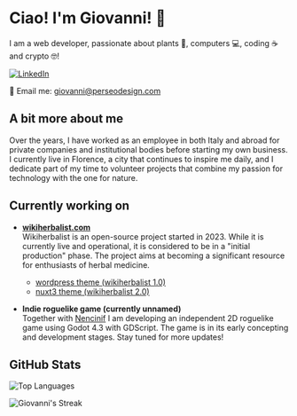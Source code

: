 # Ciao! I'm Giovanni! 👋

I am a web developer, passionate about plants 🌱, computers 💻, coding ☕ and crypto 🤓!

[![LinkedIn](https://img.shields.io/badge/LinkedIn-blue?style=for-the-badge&logo=linkedin)](https://www.linkedin.com/in/giovannimanetti/)

📧 Email me: [giovanni@perseodesign.com](mailto:giovanni@perseodesign.com)

## A bit more about me

Over the years, I have worked as an employee in both Italy and abroad for private companies and institutional bodies before starting my own business. I currently live in Florence, a city that continues to inspire me daily, and I dedicate part of my time to volunteer projects that combine my passion for technology with the one for nature.

## Currently working on

- **[wikiherbalist.com](https://wikiherbalist.com)**  
  Wikiherbalist is an open-source project started in 2023. While it is currently live and operational, it is considered to be in a "initial production" phase. The project aims at becoming a significant resource for enthusiasts of herbal medicine.  
  - [wordpress theme (wikiherbalist 1.0)](https://github.com/giovannimanetti11/perseowiki)
  - [nuxt3 theme (wikiherbalist 2.0)](https://github.com/giovannimanetti11/PerseoNXT)
 
- **Indie roguelike game (currently unnamed)**  
  Together with [Nencinif](https://github.com/nencinif) I am developing an independent 2D roguelike game using Godot 4.3 with GDScript. The game is in its early concepting and development stages. Stay tuned for more updates!
 
## GitHub Stats

![Top Languages](https://github-readme-stats.vercel.app/api/top-langs/?username=giovannimanetti11&layout=compact&theme=radical)

![Giovanni's Streak](https://github-readme-streak-stats.herokuapp.com/?user=giovannimanetti11&theme=radical)
